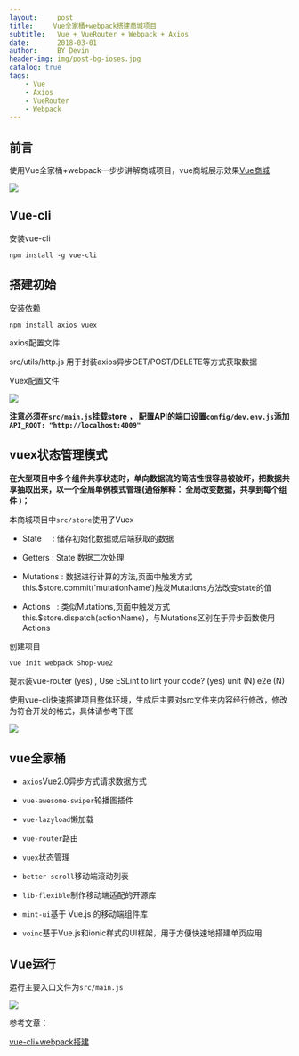 ```yaml
---
layout:     post
title:     Vue全家桶+webpack搭建商城项目
subtitle:   Vue + VueRouter + Webpack + Axios
date:       2018-03-01
author:     BY Devin
header-img: img/post-bg-ioses.jpg
catalog: true
tags:
    - Vue
    - Axios
    - VueRouter
    - Webpack
---
```


## 前言

使用Vue全家桶+webpack一步步讲解商城项目，vue商城展示效果[Vue商城](https://github.com/devin-huang/devin-vue2)

![](/img/pubilc/vue-shop.jpg)

## Vue-cli

安装vue-cli

`npm install -g vue-cli`

## 搭建初始

安装依赖

`npm install axios vuex`

axios配置文件

src/utils/http.js 用于封装axios异步GET/POST/DELETE等方式获取数据

Vuex配置文件

![](/img/pubilc/vuex.png)

**注意必须在`src/main.js`挂载store ， 配置API的端口设置`config/dev.env.js`添加 `API_ROOT: "http://localhost:4009"`**

## vuex状态管理模式

**在大型项目中多个组件共享状态时，单向数据流的简洁性很容易被破坏，把数据共享抽取出来，以一个全局单例模式管理(通俗解释： 全局改变数据，共享到每个组件 )；**

本商城项目中`src/store`使用了Vuex

* State      : 储存初始化数据或后端获取的数据

* Getters    : State 数据二次处理

* Mutations  : 数据进行计算的方法,页面中触发方式this.$store.commit('mutationName')触发Mutations方法改变state的值

* Actions    : 类似Mutations,页面中触发方式this.$store.dispatch(actionName)，与Mutations区别在于异步函数使用Actions

创建项目

`vue init webpack Shop-vue2`

提示装vue-router (yes) , Use ESLint to lint your code? (yes)  unit (N) e2e (N)

使用vue-cli快速搭建项目整体环境，生成后主要对src文件夹内容经行修改，修改为符合开发的格式，具体请参考下图

![](/img/pubilc/path.jpg)

## vue全家桶

* `axios`Vue2.0异步方式请求数据方式

* `vue-awesome-swiper`轮播图插件

* `vue-lazyload`懒加载

* `vue-router`路由

* `vuex`状态管理

* `better-scroll`移动端滚动列表

* `lib-flexible`制作移动端适配的开源库

* `mint-ui`基于 Vue.js 的移动端组件库

* `voinc`基于Vue.js和ionic样式的UI框架，用于方便快速地搭建单页应用


## Vue运行

运行主要入口文件为`src/main.js`

![](/img/pubilc/process.jpg)

参考文章：

[vue-cli+webpack搭建](https://github.com/devin-huang/vue-demo-cnodejs)
